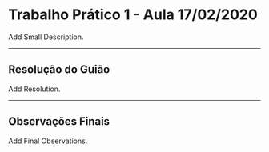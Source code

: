 # Trabalho Prático 1 - Aula 17/02/2020

Add Small Description.

---

## Resolução do Guião

Add Resolution.

---

## Observações Finais

Add Final Observations.